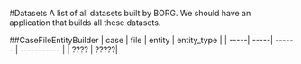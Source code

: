 #Datasets
  A list of all datasets built by BORG. We should have an application that builds all these datasets.
  
##CaseFileEntityBuilder
| case | file | entity | entity_type |
| -----| -----| ------ | ----------- |
| ???? | ?????|
